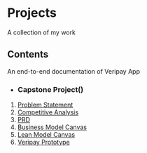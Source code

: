# Projects
A collection of my work

## Contents

An end-to-end documentation of Veripay App

* ### Capstone Project()
1. [Problem Statement]()
2. [Competitive Analysis]()
3. [PRD]()
4. [Business Model Canvas]()
5. [Lean Model Canvas]()
6. [Veripay Prototype]()
